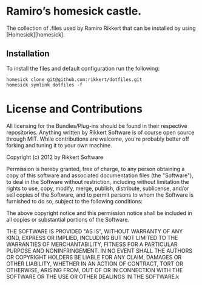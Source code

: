 # Ramiro’s homesick castle.

The collection of .files used by Ramiro Rikkert that can be installed by using
[Homesick][homesick].

## Installation

To install the files and default configuration run the following:

    homesick clone git@github.com:rikkert/dotfiles.git
    homesick symlink dotfiles -f

# License and Contributions

All licensing for the Bundles/Plug-ins should be found in their respective repositories. Anything written by Rikkert Software is of course open source through MIT. While contributions are welcome, you're probably better off forking and tuning it to your own machine.

Copyright (c) 2012 by Rikkert Software

Permission is hereby granted, free of charge, to any person obtaining a copy of this software and associated documentation files (the "Software"), to deal in the Software without restriction, including without limitation the rights to use, copy, modify, merge, publish, distribute, sublicense, and/or sell copies of the Software, and to permit persons to whom the Software is furnished to do so, subject to the following conditions:

The above copyright notice and this permission notice shall be included in all copies or substantial portions of the Software.

THE SOFTWARE IS PROVIDED "AS IS", WITHOUT WARRANTY OF ANY KIND, EXPRESS OR IMPLIED, INCLUDING BUT NOT LIMITED TO THE WARRANTIES OF MERCHANTABILITY, FITNESS FOR A PARTICULAR PURPOSE AND NONINFRINGEMENT. IN NO EVENT SHALL THE AUTHORS OR COPYRIGHT HOLDERS BE LIABLE FOR ANY CLAIM, DAMAGES OR OTHER LIABILITY, WHETHER IN AN ACTION OF CONTRACT, TORT OR OTHERWISE, ARISING FROM, OUT OF OR IN CONNECTION WITH THE SOFTWARE OR THE USE OR OTHER DEALINGS IN THE SOFTWARE.k
